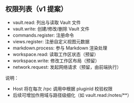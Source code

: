 ## 权限列表（v1 提案）

- vault.read: 列出与读取 Vault 文件
- vault.write: 创建/修改/删除 Vault 文件
- commands.register: 注册命令
- views.register: 注册自定义视图元数据
- markdown.process: 参与 Markdown 渲染处理
- workspace.read: 读取工作区状态（预留）
- workspace.write: 修改工作区布局（预留）
- network.request: 发起网络请求（预留，由前端执行）

说明：
- Host 将在每次 /rpc 调用中根据 pluginId 校验权限
- 后续可增加作用域与路径级细化（如 vault.read:/notes/**）


